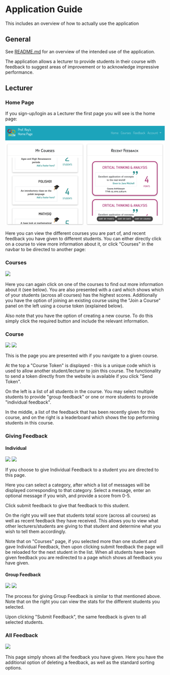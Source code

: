 # Application Guide

This includes an overview of how to actually use the application

## General

See [README.md](http://stgit.dcs.gla.ac.uk/tp3-2018-ese1/dissertation/blob/master/README.md) for an overview of the intended use of the application.

The application allows a lecturer to provide students in their course with feedback to suggest areas of improvement or to acknowledge impressive performance.

## Lecturer

### Home Page

If you sign-up/login as a Lecturer the first page you will see is the home page:

<img src="docs/program-docs/general/screenshots/lecturer_home.png">

Here you can view the different courses you are part of, and recent feedback you have given to different students. You can either directly click on a course to view more information about it, or click "Courses" in the navbar to be directed to another page:

### Courses


<img src="http://stgit.dcs.gla.ac.uk/tp3-2018-ese1/dissertation/blob/131-improve-program-documentation/docs/program-docs/general/screenshots/lecturer_courses.png">

Here you can again click on one of the courses to find out more information about it (see below). You are also presented with a card which shows which of your students (across all courses) has the highest scores. Additionally you have the option of joining an existing course using the "Join a Course" panel on the left using a course token (explained below).

Also note that you have the option of creating a new course. To do this simply click the required button and include the relevant information.

### Course

<img src="http://stgit.dcs.gla.ac.uk/tp3-2018-ese1/dissertation/blob/131-improve-program-documentation/docs/program-docs/general/screenshots/lecturer_course1.png">

<img src="http://stgit.dcs.gla.ac.uk/tp3-2018-ese1/dissertation/blob/131-improve-program-documentation/docs/program-docs/general/screenshots/lecturer_course2.png">

This is the page you are presented with if you navigate to a given course.

At the top a "Course Token" is displayed - this is a unique code which is used to allow another student/lecturer to join this course. The functionality to send a token directly from the website is available if you click "Send Token".

On the left is a list of all students in the course. You may select multiple students to provide "group feedback" or one or more students to provide "individual feedback".

In the middle, a list of the feedback that has been recently given for this course, and on the right is a leaderboard which shows the top performing students in this course.


### Giving Feedback

#### Individual

<img src="http://stgit.dcs.gla.ac.uk/tp3-2018-ese1/dissertation/blob/131-improve-program-documentation/docs/program-docs/general/screenshots/lecturer_indiv_fb1.png">

<img src="http://stgit.dcs.gla.ac.uk/tp3-2018-ese1/dissertation/blob/131-improve-program-documentation/docs/program-docs/general/screenshots/lecturer_indiv_fb2.png">

If you choose to give Individual Feedback to a student you are directed to this page.

Here you can select a category, after which a list of messages will be displayed corresponding to that category. Select a message, enter an optional message if you wish, and provide a score from 0-5.

Click submit feedback to give that feedback to this student.

On the right you will see that students total score (across all courses) as well as recent feedback they have received. This allows you to view what other lecturers/students are giving to that student and determine what you wish to tell them accordingly.

Note that on "Courses" page, if you selected more than one student and gave Individual Feedback, then upon clicking submit feedback the page will be reloaded for the next student in the list. When all students have been given feedback you are redirected to a page which shows all feedback you have given.

#### Group Feedback

<img src="http://stgit.dcs.gla.ac.uk/tp3-2018-ese1/dissertation/blob/131-improve-program-documentation/docs/program-docs/general/screenshots/lecturer_group_fb1.png">

<img src="http://stgit.dcs.gla.ac.uk/tp3-2018-ese1/dissertation/blob/131-improve-program-documentation/docs/program-docs/general/screenshots/lecturer_group_fb2.png">

The process for giving Group Feedback is similar to that mentioned above. Note that on the right you can view the stats for the different students you selected.

Upon clicking "Submit Feedback", the same feedback is given to all selected students.


### All Feedback

<img src="http://stgit.dcs.gla.ac.uk/tp3-2018-ese1/dissertation/blob/131-improve-program-documentation/docs/program-docs/general/screenshots/lecturer_all_fb.png">

This page simply shows all the feedback you have given. Here you have the additional option of deleting a feedback, as well as the standard sorting options.
